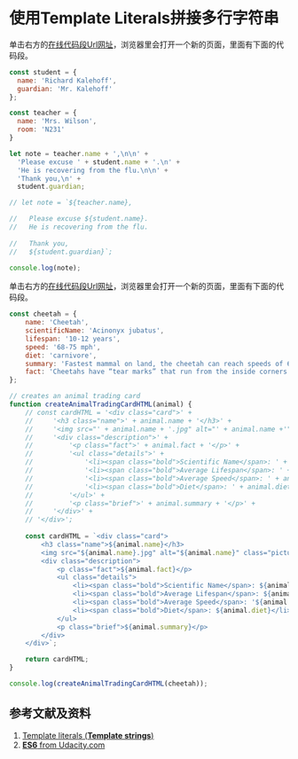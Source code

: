 # 使用Template Literals拼接多行字符串

单击右方的[在线代码段Url网址](http://www.pythontutor.com/live.html#code=const%20student%20%3D%20%7B%0A%20%20name%3A%20'Richard%20Kalehoff',%0A%20%20guardian%3A%20'Mr.%20Kalehoff'%0A%7D%3B%0A%0Aconst%20teacher%20%3D%20%7B%0A%20%20name%3A%20'Mrs.%20Wilson',%0A%20%20room%3A%20'N231'%0A%7D%0A%0Alet%20note%20%3D%20teacher.name%20%2B%20',%5Cn%5Cn'%20%2B%0A%20%20'Please%20excuse%20'%20%2B%20student.name%20%2B%20'.%5Cn'%20%2B%0A%20%20'He%20is%20recovering%20from%20the%20flu.%5Cn%5Cn'%20%2B%0A%20%20'Thank%20you,%5Cn'%20%2B%0A%20%20student.guardian%3B%0A%0A//%20let%20note%20%3D%20%60%24%7Bteacher.name%7D,%0A%0A//%20%20%20Please%20excuse%20%24%7Bstudent.name%7D.%0A//%20%20%20He%20is%20recovering%20from%20the%20flu.%0A%20%20%0A//%20%20%20Thank%20you,%0A//%20%20%20%24%7Bstudent.guardian%7D%60%3B%0A%20%20%0Aconsole.log%28note%29%3B&cumulative=false&curInstr=4&heapPrimitives=nevernest&mode=display&origin=opt-live.js&py=js&rawInputLstJSON=%5B%5D&textReferences=false)，浏览器里会打开一个新的页面，里面有下面的代码段。

```javascript
const student = {
  name: 'Richard Kalehoff',
  guardian: 'Mr. Kalehoff'
};

const teacher = {
  name: 'Mrs. Wilson',
  room: 'N231'
}

let note = teacher.name + ',\n\n' +
  'Please excuse ' + student.name + '.\n' +
  'He is recovering from the flu.\n\n' +
  'Thank you,\n' +
  student.guardian;

// let note = `${teacher.name},

//   Please excuse ${student.name}.
//   He is recovering from the flu.
  
//   Thank you,
//   ${student.guardian}`;
  
console.log(note);
```

单击右方的[在线代码段Url网址](http://www.pythontutor.com/live.html#code=const%20cheetah%20%3D%20%7B%0A%20%20%20%20name%3A%20'Cheetah',%0A%20%20%20%20scientificName%3A%20'Acinonyx%20jubatus',%0A%20%20%20%20lifespan%3A%20'10-12%20years',%0A%20%20%20%20speed%3A%20'68-75%20mph',%0A%20%20%20%20diet%3A%20'carnivore',%0A%20%20%20%20summary%3A%20'Fastest%20mammal%20on%20land,%20the%20cheetah%20can%20reach%20speeds%20of%2060%20or%20perhaps%20even%2070%20miles%20%2897%20or%20113%20kilometers%29%20an%20hour%20over%20short%20distances.%20It%20usually%20chases%20its%20prey%20at%20only%20about%20half%20that%20speed,%20however.%20After%20a%20chase,%20a%20cheetah%20needs%20half%20an%20hour%20to%20catch%20its%20breath%20before%20it%20can%20eat.',%0A%20%20%20%20fact%3A%20'Cheetahs%20have%20%E2%80%9Ctear%20marks%E2%80%9D%20that%20run%20from%20the%20inside%20corners%20of%20their%20eyes%20down%20to%20the%20outside%20edges%20of%20their%20mouth.'%0A%7D%3B%0A%0A//%20creates%20an%20animal%20trading%20card%0Afunction%20createAnimalTradingCardHTML%28animal%29%20%7B%0A%20%20%20%20//%20const%20cardHTML%20%3D%20'%3Cdiv%20class%3D%22card%22%3E'%20%2B%0A%20%20%20%20//%20%20%20%20%20'%3Ch3%20class%3D%22name%22%3E'%20%2B%20animal.name%20%2B%20'%3C/h3%3E'%20%2B%0A%20%20%20%20//%20%20%20%20%20'%3Cimg%20src%3D%22'%20%2B%20animal.name%20%2B%20'.jpg%22%20alt%3D%22'%20%2B%20animal.name%20%2B'%22%20class%3D%22picture%22%3E'%20%2B%0A%20%20%20%20//%20%20%20%20%20'%3Cdiv%20class%3D%22description%22%3E'%20%2B%0A%20%20%20%20//%20%20%20%20%20%20%20%20%20'%3Cp%20class%3D%22fact%22%3E'%20%2B%20animal.fact%20%2B%20'%3C/p%3E'%20%2B%0A%20%20%20%20//%20%20%20%20%20%20%20%20%20'%3Cul%20class%3D%22details%22%3E'%20%2B%0A%20%20%20%20//%20%20%20%20%20%20%20%20%20%20%20%20%20'%3Cli%3E%3Cspan%20class%3D%22bold%22%3EScientific%20Name%3C/span%3E%3A%20'%20%2B%20animal.scientificName%20%2B%20'%3C/li%3E'%20%2B%0A%20%20%20%20//%20%20%20%20%20%20%20%20%20%20%20%20%20'%3Cli%3E%3Cspan%20class%3D%22bold%22%3EAverage%20Lifespan%3C/span%3E%3A%20'%20%2B%20animal.lifespan%20%2B%20'%3C/li%3E'%20%2B%0A%20%20%20%20//%20%20%20%20%20%20%20%20%20%20%20%20%20'%3Cli%3E%3Cspan%20class%3D%22bold%22%3EAverage%20Speed%3C/span%3E%3A%20'%20%2B%20animal.speed%20%2B%20'%3C/li%3E'%20%2B%0A%20%20%20%20//%20%20%20%20%20%20%20%20%20%20%20%20%20'%3Cli%3E%3Cspan%20class%3D%22bold%22%3EDiet%3C/span%3E%3A%20'%20%2B%20animal.diet%20%2B%20'%3C/li%3E'%20%2B%0A%20%20%20%20//%20%20%20%20%20%20%20%20%20'%3C/ul%3E'%20%2B%0A%20%20%20%20//%20%20%20%20%20%20%20%20%20'%3Cp%20class%3D%22brief%22%3E'%20%2B%20animal.summary%20%2B%20'%3C/p%3E'%20%2B%0A%20%20%20%20//%20%20%20%20%20'%3C/div%3E'%20%2B%0A%20%20%20%20//%20'%3C/div%3E'%3B%0A%20%20%20%20%0A%20%20%20%20const%20cardHTML%20%3D%20%60%3Cdiv%20class%3D%22card%22%3E%0A%20%20%20%20%20%20%20%20%3Ch3%20class%3D%22name%22%3E%24%7Banimal.name%7D%3C/h3%3E%0A%20%20%20%20%20%20%20%20%3Cimg%20src%3D%22%24%7Banimal.name%7D.jpg%22%20alt%3D%22%24%7Banimal.name%7D%22%20class%3D%22picture%22%3E%0A%20%20%20%20%20%20%20%20%3Cdiv%20class%3D%22description%22%3E%0A%20%20%20%20%20%20%20%20%20%20%20%20%3Cp%20class%3D%22fact%22%3E%24%7Banimal.fact%7D%3C/p%3E%0A%20%20%20%20%20%20%20%20%20%20%20%20%3Cul%20class%3D%22details%22%3E%0A%20%20%20%20%20%20%20%20%20%20%20%20%20%20%20%20%3Cli%3E%3Cspan%20class%3D%22bold%22%3EScientific%20Name%3C/span%3E%3A%20%24%7Banimal.scientificName%7D%3C/li%3E%0A%20%20%20%20%20%20%20%20%20%20%20%20%20%20%20%20%3Cli%3E%3Cspan%20class%3D%22bold%22%3EAverage%20Lifespan%3C/span%3E%3A%20%24%7Banimal.lifespan%7D%3C/li%3E%0A%20%20%20%20%20%20%20%20%20%20%20%20%20%20%20%20%3Cli%3E%3Cspan%20class%3D%22bold%22%3EAverage%20Speed%3C/span%3E%3A%20'%24%7Banimal.speed%7D%3C/li%3E%0A%20%20%20%20%20%20%20%20%20%20%20%20%20%20%20%20%3Cli%3E%3Cspan%20class%3D%22bold%22%3EDiet%3C/span%3E%3A%20%24%7Banimal.diet%7D%3C/li%3E%0A%20%20%20%20%20%20%20%20%20%20%20%20%3C/ul%3E%0A%20%20%20%20%20%20%20%20%20%20%20%20%3Cp%20class%3D%22brief%22%3E%24%7Banimal.summary%7D%3C/p%3E%0A%20%20%20%20%20%20%20%20%3C/div%3E%0A%20%20%20%20%3C/div%3E%60%3B%20%20%20%20%0A%0A%20%20%20%20return%20cardHTML%3B%0A%7D%0A%0Aconsole.log%28createAnimalTradingCardHTML%28cheetah%29%29%3B&cumulative=false&curInstr=6&heapPrimitives=nevernest&mode=display&origin=opt-live.js&py=js&rawInputLstJSON=%5B%5D&textReferences=false)，浏览器里会打开一个新的页面，里面有下面的代码段。

```javascript
const cheetah = {
    name: 'Cheetah',
    scientificName: 'Acinonyx jubatus',
    lifespan: '10-12 years',
    speed: '68-75 mph',
    diet: 'carnivore',
    summary: 'Fastest mammal on land, the cheetah can reach speeds of 60 or perhaps even 70 miles (97 or 113 kilometers) an hour over short distances. It usually chases its prey at only about half that speed, however. After a chase, a cheetah needs half an hour to catch its breath before it can eat.',
    fact: 'Cheetahs have “tear marks” that run from the inside corners of their eyes down to the outside edges of their mouth.'
};

// creates an animal trading card
function createAnimalTradingCardHTML(animal) {
    // const cardHTML = '<div class="card">' +
    //     '<h3 class="name">' + animal.name + '</h3>' +
    //     '<img src="' + animal.name + '.jpg" alt="' + animal.name +'" class="picture">' +
    //     '<div class="description">' +
    //         '<p class="fact">' + animal.fact + '</p>' +
    //         '<ul class="details">' +
    //             '<li><span class="bold">Scientific Name</span>: ' + animal.scientificName + '</li>' +
    //             '<li><span class="bold">Average Lifespan</span>: ' + animal.lifespan + '</li>' +
    //             '<li><span class="bold">Average Speed</span>: ' + animal.speed + '</li>' +
    //             '<li><span class="bold">Diet</span>: ' + animal.diet + '</li>' +
    //         '</ul>' +
    //         '<p class="brief">' + animal.summary + '</p>' +
    //     '</div>' +
    // '</div>';
    
    const cardHTML = `<div class="card">
        <h3 class="name">${animal.name}</h3>
        <img src="${animal.name}.jpg" alt="${animal.name}" class="picture">
        <div class="description">
            <p class="fact">${animal.fact}</p>
            <ul class="details">
                <li><span class="bold">Scientific Name</span>: ${animal.scientificName}</li>
                <li><span class="bold">Average Lifespan</span>: ${animal.lifespan}</li>
                <li><span class="bold">Average Speed</span>: '${animal.speed}</li>
                <li><span class="bold">Diet</span>: ${animal.diet}</li>
            </ul>
            <p class="brief">${animal.summary}</p>
        </div>
    </div>`;    

    return cardHTML;
}

console.log(createAnimalTradingCardHTML(cheetah));
```

## 参考文献及资料

1. [Template literals (**Template strings**)](https://developer.mozilla.org/en-US/docs/Web/JavaScript/Reference/Template_literals)
2. [**ES6** from Udacity.com](https://classroom.udacity.com/courses/ud356)

